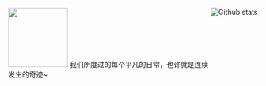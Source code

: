 <a href=""><img align="right" alt="Github stats" src="https://camo.githubusercontent.com/0247707c1db43f0257127fd2b125ae627f4557bc6f1a046f5aa477732dbfdacd/68747470733a2f2f706963322e7a697975616e2e77616e672f757365722f3077302f323032342f30372f7265696d755f656132636135663663646432642e706e673f7261773d74727565"/></a>

<img height=120 src="https://count.getloli.com/@u0w0n?name=u0w0n&theme=rule34&padding=7&offset=0&align=top&scale=1&pixelated=0&darkmode=auto"  alt=""/>
我们所度过的每个平凡的日常，也许就是连续发生的奇迹~

